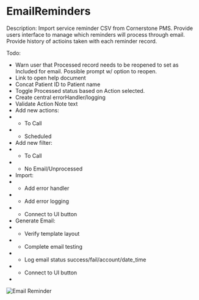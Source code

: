 # EmailReminders

Description: Import service reminder CSV from Cornerstone PMS. Provide users interface to manage which reminders will process through email. Provide history of actioins taken with each reminder record.

Todo: 
 - Warn user that Processed record needs to be reopened to set as Included for email. Possible prompt w/ option to reopen. 
 - Link to open help document
 - Concat Patient ID to Patient name
 - Toggle Processed status based on Action selected. 
 - Create central errorHandler/logging
 - Validate Action Note text
 - Add new actions: 
 - - To Call
 - - Scheduled
 - Add new filter:
 - - To Call
 - - No Email/Unprocessed
 - Import:
 - - Add error handler
 - - Add error logging
 - - Connect to UI button
 - Generate Email:
 - - Verify template layout
 - - Complete email testing
 - - Log email status success/fail/account/date_time
 - - Connect to UI button
 - 
![Email Reminder](https://user-images.githubusercontent.com/108896363/178858441-7df61143-873c-4bfb-9724-9427c2e6eb80.jpg)

